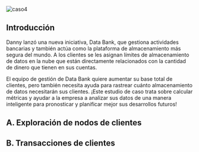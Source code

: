 ![caso4](https://github.com/bcamandone/Data_Analysis_SQL/assets/86261762/32607435-2831-4dbc-a664-731c53ffb1f3)

## Introducción

Danny lanzó una nueva iniciativa, Data Bank, que gestiona actividades bancarias y también actúa como la plataforma de almacenamiento más segura del mundo. A los clientes se les asignan límites de almacenamiento de datos en la nube que están directamente relacionados con la cantidad de dinero que tienen en sus cuentas.

El equipo de gestión de Data Bank quiere aumentar su base total de clientes, pero también necesita ayuda para rastrear cuánto almacenamiento de datos necesitarán sus clientes. ¡Este estudio de caso trata sobre calcular métricas y ayudar a la empresa a analizar sus datos de una manera inteligente para pronosticar y planificar mejor sus desarrollos futuros!

## A. Exploración de nodos de clientes


## B. Transacciones de clientes
